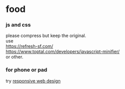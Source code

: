 # food  
  
### js and css  
  
please compress but keep the original.  
use  
https://refresh-sf.com/  
https://www.toptal.com/developers/javascript-minifier/  
or other.  

### for phone or pad

try [responsive web design](https://zh.wikipedia.org/wiki/%E5%93%8D%E5%BA%94%E5%BC%8F%E7%BD%91%E9%A1%B5%E8%AE%BE%E8%AE%A1)  
